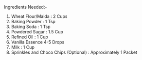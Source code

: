 Ingredients Needed:-

1. Wheat Flour/Maida : 2 Cups
2. Baking Powder : 1 Tsp
3. Baking Soda : 1 Tsp
4. Powdered Sugar : 1.5 Cup
5. Refined Oil : 1 Cup
6. Vanilla Essence 4-5 Drops
7. Milk : 1 Cup
8. Sprinkles and Choco Chips (Optional) : Approximately 1 Packet 

